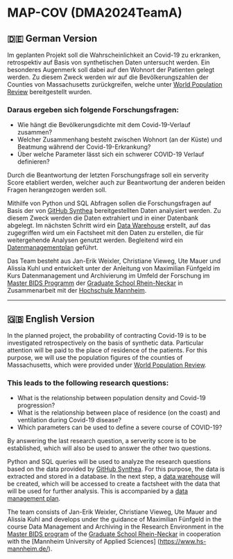 # MAP-COV (DMA2024TeamA)
## :de: German Version <br>
Im geplanten Projekt soll die Wahrscheinlichkeit an Covid-19 zu erkranken, retrospektiv auf Basis von synthetischen Daten untersucht werden. Ein besonderes Augenmerk soll dabei auf den Wohnort der Patienten gelegt werden. Zu diesem Zweck werden wir auf die Bevölkerungszahlen der Counties von Massachusetts zurückgreifen, welche unter [World Population Review](https://worldpopulationreview.com/states/massachusetts/counties ) bereitgestellt wurden.

### Daraus ergeben sich folgende Forschungsfragen: 
- Wie hängt die Bevölkerungsdichte mit dem Covid-19-Verlauf zusammen?
- Welcher Zusammenhang besteht zwischen Wohnort (an der Küste) und Beatmung während der Covid-19-Erkrankung?
- Über welche Parameter lässt sich ein schwerer COVID-19 Verlauf definieren? 

Durch die Beantwortung der letzten Forschungsfrage soll ein serverity Score etabliert werden, welcher auch zur Beantwortung der anderen beiden Fragen herangezogen werden soll. 

Mithilfe von Python und SQL Abfragen sollen die Forschungsfragen auf Basis der von [GitHub Synthea](https://github.com/synthetichealth/synthea/wiki/CSV-File-Data-Dictionary#patients) bereitgestellten Daten analysiert werden. 
Zu diesem Zweck werden die Daten extrahiert und in einer Datenbank abgelegt. 
Im nächsten Schritt wird ein [Data Warehouse](https://github.com/Fuenfgeld/DMA2024TeamA/blob/main/2_Extract%20from%20source%20DB%20into%20DWH.ipynb) erstellt, auf das zugegriffen wird um ein Factsheet mit den Daten zu erstellen, die für weitergehende Analysen genutzt werden.
Begleitend wird ein [Datenmanagementplan](https://github.com/Fuenfgeld/DMA2024TeamA/wiki/Datenmanagementplan) geführt.

Das Team besteht aus Jan-Erik Weixler, Christiane Vieweg, Ute Mauer und Alissia Kuhl und entwickelt unter der Anleitung von Maximilian Fünfgeld im Kurs Datenmanagement und Archivierung im Umfeld der Forschung im [Master BIDS Programm](https://www.master-bids.hs-mannheim.de/) der [Graduate School Rhein-Neckar](gsrn.de) in Zusammenarbeit mit der [Hochschule Mannheim](https://www.hs-mannheim.de/). 
*** 

## :gb: English Version <br>
In the planned project, the probability of contracting Covid-19 is to be investigated retrospectively on the basis of synthetic data. Particular attention will be paid to the place of residence of the patients. For this purpose, we will use the population figures of the counties of Massachusetts, which were provided under [World Population Review](https://worldpopulationreview.com/states/massachusetts/counties ).

### This leads to the following research questions: 
- What is the relationship between population density and Covid-19 progression?
- What is the relationship between place of residence (on the coast) and ventilation during Covid-19 disease?
- Which parameters can be used to define a severe course of COVID-19?

By answering the last research question, a serverity score is to be established, which will also be used to answer the other two questions. 

Python and SQL queries will be used to analyze the research questions based on the data provided by [GitHub Synthea](https://github.com/synthetichealth/synthea/wiki/CSV-File-Data-Dictionary#patients). 
For this purpose, the data is extracted and stored in a database. 
In the next step, a [data warehouse](https://github.com/Fuenfgeld/DMA2024TeamA/blob/main/2_Extract%20from%20source%20DB%20into%20DWH.ipynb) will be created, which will be accessed to create a factsheet with the data that will be used for further analysis.
This is accompanied by a [data management plan](https://github.com/Fuenfgeld/DMA2024TeamA/wiki/Datenmanagementplan).

The team consists of Jan-Erik Weixler, Christiane Vieweg, Ute Mauer and Alissia Kuhl and develops under the guidance of Maximilian Fünfgeld in the course Data Management and Archiving in the Research Environment in the [Master BIDS program](https://www.master-bids.hs-mannheim.de/) of the [Graduate School Rhein-Neckar](gsrn.de) in cooperation with the [Mannheim University of Applied Sciences] (https://www.hs-mannheim.de/). 
